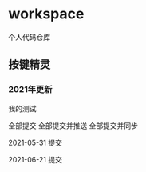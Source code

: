 # workspace

个人代码仓库


## 按键精灵



### 2021年更新

我的测试

全部提交
全部提交并推送
全部提交并同步

2021-05-31 提交

2021-06-21 提交